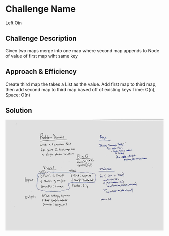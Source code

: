 # Challenge Name
Left Oin

## Challenge Description
Given two maps merge into one map where second map appends to Node of value of first map wiht same key

## Approach & Efficiency
Create third map the takes a List as the value. Add first map to third map, then add second map to third map based off of existing keys 
Time: O(n), Space: O(n)

## Solution
![Left Join Map Whiteboard](../../assets/leftJoin-whiteboard.jpg)